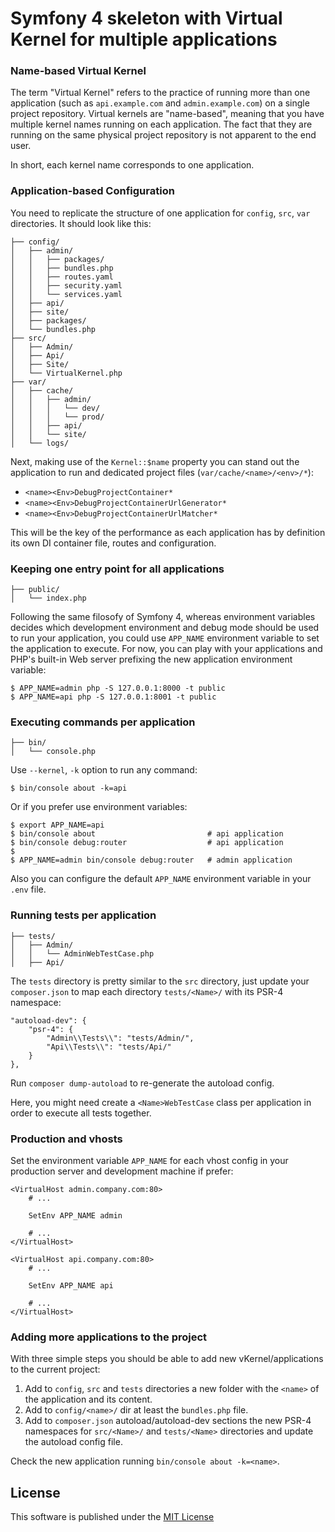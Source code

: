 # Symfony 4 skeleton with Virtual Kernel for multiple applications

### Name-based Virtual Kernel

The term "Virtual Kernel" refers to the practice of running more than one application (such as `api.example.com` and `admin.example.com`) on a single project repository. Virtual kernels are "name-based", meaning that you have multiple kernel names running on each application. The fact that they are running on the same physical project repository is not apparent to the end user.

In short, each kernel name corresponds to one application.

### Application-based Configuration

You need to replicate the structure of one application for `config`, `src`, `var` directories. It should look like this:

    ├── config/
    │   ├── admin/
    │   │   ├── packages/
    │   │   ├── bundles.php
    │   │   ├── routes.yaml
    │   │   ├── security.yaml
    │   │   └── services.yaml
    │   ├── api/
    │   ├── site/
    │   ├── packages/
    │   └── bundles.php
    ├── src/
    │   ├── Admin/
    │   ├── Api/
    │   ├── Site/
    │   └── VirtualKernel.php
    ├── var/
    │   ├── cache/
    │   │   ├── admin/
    │   │   │   └── dev/
    │   │   │   └── prod/
    │   │   ├── api/
    │   │   └── site/
    │   └── logs/

Next, making use of the `Kernel::$name` property you can stand out the application to run and dedicated project files (`var/cache/<name>/<env>/*`):

 * `<name><Env>DebugProjectContainer*`
 * `<name><Env>DebugProjectContainerUrlGenerator*`
 * `<name><Env>DebugProjectContainerUrlMatcher*`
 
This will be the key of the performance as each application has by definition its own DI container file, routes and configuration.

### Keeping one entry point for all applications

    ├── public/
    │   └── index.php

Following the same filosofy of Symfony 4, whereas environment variables decides which development environment and debug mode should be used to run your application, you could use `APP_NAME` environment variable to set the application to execute. 
For now, you can play with your applications and PHP's built-in Web server prefixing the new application environment variable:

    $ APP_NAME=admin php -S 127.0.0.1:8000 -t public
    $ APP_NAME=api php -S 127.0.0.1:8001 -t public   

### Executing commands per application

    ├── bin/
    │   └── console.php

Use `--kernel`, `-k` option to run any command:

    $ bin/console about -k=api
    
Or if you prefer use environment variables:

    $ export APP_NAME=api
    $ bin/console about                         # api application
    $ bin/console debug:router                  # api application
    $
    $ APP_NAME=admin bin/console debug:router   # admin application

Also you can configure the default `APP_NAME` environment variable in your `.env` file. 

### Running tests per application

    ├── tests/
    │   ├── Admin/
    │   │   └── AdminWebTestCase.php
    │   ├── Api/

The `tests` directory is pretty similar to the `src` directory, just update your `composer.json` to map each directory `tests/<Name>/` with its PSR-4 namespace:

    "autoload-dev": {
        "psr-4": {
            "Admin\\Tests\\": "tests/Admin/",
            "Api\\Tests\\": "tests/Api/"
        }
    },

Run `composer dump-autoload` to re-generate the autoload config.
    
Here, you might need create a `<Name>WebTestCase` class per application in order to execute all tests together.

### Production and vhosts

Set the environment variable `APP_NAME` for each vhost config in your production server and development machine if prefer:

    <VirtualHost admin.company.com:80>
        # ...
        
        SetEnv APP_NAME admin
        
        # ...
    </VirtualHost>

    <VirtualHost api.company.com:80>
        # ...
        
        SetEnv APP_NAME api
        
        # ...
    </VirtualHost>
 
### Adding more applications to the project

With three simple steps you should be able to add new vKernel/applications to the current project:

 1. Add to `config`, `src` and `tests` directories a new folder with the `<name>` of the application and its content.
 2. Add to `config/<name>/` dir at least the `bundles.php` file.
 3. Add to `composer.json` autoload/autoload-dev sections the new PSR-4 namespaces for `src/<Name>/` and `tests/<Name>` directories and update the autoload config file.

Check the new application running `bin/console about -k=<name>`.

License
-------

This software is published under the [MIT License](LICENSE)
